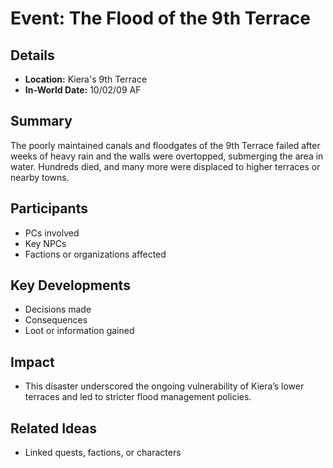 # Event: The Flood of the 9th Terrace
## Details
- **Location:** Kiera's 9th Terrace
- **In-World Date:** 10/02/09 AF
## Summary
The poorly maintained canals and floodgates of the 9th Terrace failed after weeks of heavy rain and the walls were overtopped, submerging the area in water. Hundreds died, and many more were displaced to higher terraces or nearby towns.
## Participants
- PCs involved
- Key NPCs
- Factions or organizations affected
## Key Developments
- Decisions made
- Consequences
- Loot or information gained
## Impact
- This disaster underscored the ongoing vulnerability of Kiera’s lower terraces and led to stricter flood management policies.
## Related Ideas
- Linked quests, factions, or characters
